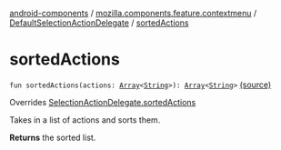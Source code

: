 [android-components](../../index.md) / [mozilla.components.feature.contextmenu](../index.md) / [DefaultSelectionActionDelegate](index.md) / [sortedActions](./sorted-actions.md)

# sortedActions

`fun sortedActions(actions: `[`Array`](https://kotlinlang.org/api/latest/jvm/stdlib/kotlin/-array/index.html)`<`[`String`](https://kotlinlang.org/api/latest/jvm/stdlib/kotlin/-string/index.html)`>): `[`Array`](https://kotlinlang.org/api/latest/jvm/stdlib/kotlin/-array/index.html)`<`[`String`](https://kotlinlang.org/api/latest/jvm/stdlib/kotlin/-string/index.html)`>` [(source)](https://github.com/mozilla-mobile/android-components/blob/master/components/feature/contextmenu/src/main/java/mozilla/components/feature/contextmenu/DefaultSelectionActionDelegate.kt#L97)

Overrides [SelectionActionDelegate.sortedActions](../../mozilla.components.concept.engine.selection/-selection-action-delegate/sorted-actions.md)

Takes in a list of actions and sorts them.

**Returns**
the sorted list.

